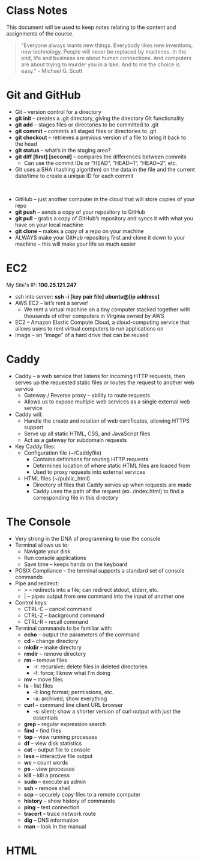 # Class Notes
This document will be used to keep notes relating to the content and assignments of the course.

> "Everyone always wants new things. Everybody likes new inventions, new technology. People will never be replaced by machines. In the end, life and business are about human connections. And computers are about trying to murder you in a lake. And to me the choice is easy." - Michael G. Scott

# Git and GitHub
* Git – version control for a directory
* <b>git init</b> – creates a .git directory, giving the directory Git functionality
* <b>git add</b> – stages files or directories to be committed to .git
* <b>git commit</b> – commits all staged files or directories to .git
* <b>git checkout</b> – retrieves a previous version of a file to bring it back to the head
* <b>git status</b> – what’s in the staging area?
* <b>git diff [first] [second]</b> – compares the differences between commits
    * Can use the commit IDs or “HEAD”, “HEAD\~1”, “HEAD\~2”, etc.
* Git uses a SHA (hashing algorithm) on the data in the file and the current date/time to create a unique ID for each commit
<br>

* GitHub – just another computer in the cloud that will store copies of your repo
* <b>git push</b> – sends a copy of your repository to GitHub
* <b>git pull</b> – grabs a copy of GitHub’s repository and syncs it with what you have on your local machine
* <b>git clone</b> – makes a copy of a repo on your machine
* ALWAYS make your GitHub repository first and clone it down to your machine – this will make your life so much easier

# EC2
My Site's IP: <b>100.25.121.247</b>

* ssh into server: <b>ssh -i [key pair file] ubuntu@[ip address]</b>
* AWS EC2 – let’s rent a server!
    * We rent a virtual machine on a tiny computer stacked together with thousands of other computers in Virginia owned by AWS
* EC2 – Amazon Elastic Compute Cloud, a cloud-computing service that allows users to rent virtual computers to run applications on
* Image – an “image” of a hard drive that can be reused

# Caddy
* Caddy – a web service that listens for incoming HTTP requests, then serves up the requested static files or routes the request to another web service
    * Gateway / Reverse proxy – ability to route requests
    * Allows us to expose multiple web services as a single external web service
* Caddy will:
    * Handle the create and rotation of web certificates, allowing HTTPS support
    * Serve up all static HTML, CSS, and JavaScript files
    * Act as a gateway for subdomain requests
* Key Caddy files:
    * Configuration file (~/Caddyfile)
        * Contains definitions for routing HTTP requests
        * Determines location of where static HTML files are loaded from
        * Used to proxy requests into external services
    * HTML files (~/public_html)
        * Directory of files that Caddy serves up when requests are made
        * Caddy uses the path of the request (ex. /index.html) to find a corresponding file in this directory

# The Console
* Very strong in the DNA of programming to use the console
* Terminal allows us to:
    * Navigate your disk
    * Run console applications
    * Save time – keeps hands on the keyboard
* POSIX Compliance – the terminal supports a standard set of console commands
* Pipe and redirect:
    * \> – redirects into a file; can redirect stdout, stderr, etc.
    * | – pipes output from one command into the input of another one
* Control keys:
    * CTRL-C – cancel command
    * CTRL-Z – background command
    * CTRL-R – recall command
* Terminal commands to be familiar with:
    * <b>echo</b> – output the parameters of the command
    * <b>cd</b> – change directory
    * <b>mkdir</b> – make directory
    * <b>rmdir</b> – remove directory
    * <b>rm</b> – remove files
        * -r: recursive; delete files in deleted directories
        * -f: force; I know what I’m doing
    * <b>mv</b> – move files
    * <b>ls</b> – list files
        * -l: long format; permissions, etc.
        * -a: archived; show everything
    * <b>curl</b> – command line client URL browser
        * -s: silent; show a shorter version of curl output with just the essentials
    * <b>grep</b> – regular expression search
    * <b>find</b> – find files
    * <b>top</b> – view running processes
    * <b>df</b> – view disk statistics
    * <b>cat</b> – output file to console
    * <b>less</b> – interactive file output
    * <b>wc</b> – count words
    * <b>ps</b> – view processes
    * <b>kill</b> – kill a process
    * <b>sudo</b> – execute as admin
    * <b>ssh</b> – remove shell
    * <b>scp</b> – securely copy files to a remote computer
    * <b>history</b> – show history of commands
    * <b>ping</b> – test connection
    * <b>tracert</b> – trace network route
    * <b>dig</b> – DNS information
    * <b>man</b> – look in the manual

# HTML
